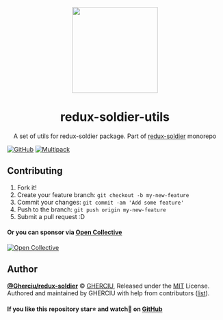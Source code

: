 <div align="center">
  <img width="200" height="200"
    src="https://raw.githubusercontent.com/Gherciu/redux-soldier/master/logo.png">
  <h1>redux-soldier-utils</h1>
  <p>A set of utils for redux-soldier package. Part of <a href="https://github.com/Gherciu/redux-soldier">redux-soldier</a> monorepo</p>
</div>

[![GitHub](https://img.shields.io/github/license/Gherciu/redux-soldier)](https://github.com/Gherciu/redux-soldier/blob/master/LICENSE)
[![Multipack](https://img.shields.io/badge/Generated%20from-Gherciu%2Fmultipack-green)](https://github.com/Gherciu/multipack)

## Contributing

1. Fork it!
2. Create your feature branch: `git checkout -b my-new-feature`
3. Commit your changes: `git commit -am 'Add some feature'`
4. Push to the branch: `git push origin my-new-feature`
5. Submit a pull request :D

#### Or you can sponsor via [Open Collective](https://opencollective.com/gherciu-gheorghe/)

[![Open Collective](https://opencollective.com/gherciu-gheorghe/tiers/sponsor.svg?avatarHeight=60)](https://opencollective.com/gherciu-gheorghe/)


## Author

**[@Gherciu/redux-soldier](https://github.com/Gherciu/redux-soldier)** © [GHERCIU](https://github.com/Gherciu), Released under the [MIT](https://github.com/Gherciu/redux-soldier/blob/master/LICENSE) License.<br>
Authored and maintained by GHERCIU with help from contributors ([list](https://github.com/Gherciu/redux-soldier/contributors)).

#### If you like this repository star⭐ and watch👀 on [GitHub](https://github.com/Gherciu/redux-soldier)
